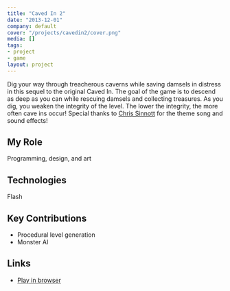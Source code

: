 ```yaml
---
title: "Caved In 2"
date: "2013-12-01"
company: default
cover: "/projects/cavedin2/cover.png"
media: []
tags:
- project
- game
layout: project
---
```


Dig your way through treacherous caverns while saving damsels in distress in this sequel to the original Caved In. The goal of the game is to descend as deep as you can while rescuing damsels and collecting treasures. As you dig, you weaken the integrity of the level. The lower the integrity, the more often cave ins occur! Special thanks to [Chris Sinnott](http://www.sinnottsoundworks.com/) for the theme song and sound effects!

## My Role
Programming, design, and art

## Technologies
Flash

## Key Contributions
* Procedural level generation
* Monster AI

## Links
* [Play in browser](http://www.kongregate.com/games/alexlarioza/caved-in-2)
